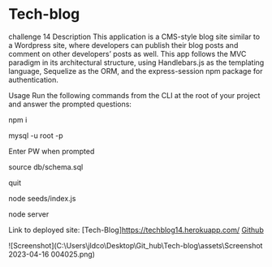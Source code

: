 # Tech-blog
 challenge 14
Description
This application is a CMS-style blog site similar to a Wordpress site, where developers can publish their blog posts and comment on other developers’ posts as well. This app follows the MVC paradigm in its architectural structure, using Handlebars.js as the templating language, Sequelize as the ORM, and the express-session npm package for authentication.

Usage
Run the following commands from the CLI at the root of your project and answer the prompted questions:

npm i

mysql -u root -p

Enter PW when prompted

source db/schema.sql

quit

node seeds/index.js

node server


Link to deployed site: [Tech-Blog]https://techblog14.herokuapp.com/
[Github](https://github.com/johndean3326/Tech-blog)

![Screenshot](C:\Users\jldco\Desktop\Git_hub\Tech-blog\assets\Screenshot 2023-04-16 004025.png)